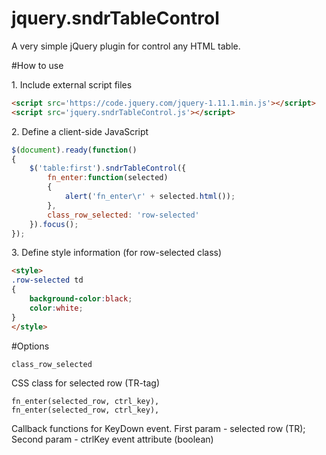 jquery.sndrTableControl
=======================

A very simple jQuery plugin for control any HTML table.

#How to use

1\. Include external script files
	
```html
<script src='https://code.jquery.com/jquery-1.11.1.min.js'></script>
<script src='jquery.sndrTableControl.js'></script>
```

2\. Define a client-side JavaScript
	
```js
$(document).ready(function()
{
	$('table:first').sndrTableControl({
		fn_enter:function(selected)
		{
			alert('fn_enter\r' + selected.html());
		},
		class_row_selected: 'row-selected'
	}).focus();
});
```

3\. Define style information (for row-selected class)

```html
<style>
.row-selected td
{
	background-color:black;
	color:white;
}		
</style>
```
#Options

```
class_row_selected
```
CSS class for selected row (TR-tag)

```
fn_enter(selected_row, ctrl_key),
fn_enter(selected_row, ctrl_key),
```
Callback functions for KeyDown event.
First param - selected row (TR);
Second param - ctrlKey event attribute (boolean)
